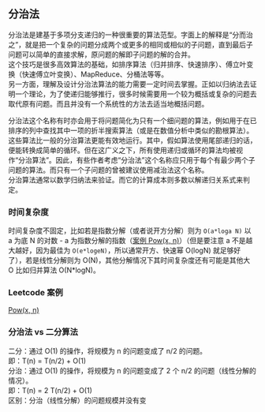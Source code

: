 ## 分治法
分治法是建基于多项分支递归的一种很重要的算法范型。字面上的解释是“分而治之”，就是把一个复杂的问题分成两个或更多的相同或相似的子问题，直到最后子问题可以简单的直接求解，原问题的解即子问题的解的合并。  
这个技巧是很多高效算法的基础，如排序算法（归并排序、快速排序）、傅立叶变换（快速傅立叶变换）、MapReduce、分桶法等等。  
另一方面，理解及设计分治法算法的能力需要一定时间去掌握。正如以归纳法去证明一个理论，为了使递归能够推行，很多时候需要用一个较为概括或复杂的问题去取代原有问题。而且并没有一个系统性的方法去适当地概括问题。  
  
分治法这个名称有时亦会用于将问题简化为只有一个细问题的算法，例如用于在已排序的列中查找其中一项的折半搜索算法（或是在数值分析中类似的勘根算法）。这些算法比一般的分治算法更能有效地运行。其中，假如算法使用尾部递归的话，便能转换成简单的循环。但在这广义之下，所有使用递归或循环的算法均被视作“分治算法”。因此，有些作者考虑“分治法”这个名称应只用于每个有最少两个子问题的算法。而只有一个子问题的曾被建议使用减治法这个名称。  
分治算法通常以数学归纳法来验证。而它的计算成本则多数以解递归关系式来判定。  
  
### 时间复杂度
时间复杂度不固定，比如若是指数分解（或者说开方分解）则为 `O(a*loga N)` 以 a 为底 N 的对数 - a 为指数分解的指数（[案例 Pow(x, n)](./../Leetcode%20Practices/algorithms/medium/50%20Pow(x,%20n).java)）（但是要注意 a 不是越大越好，因为最佳为 `O(e*logeN)`，所以通常开方、快速幂 O(logN) 就足够好了），若是线性分解则为 O(N)，其他分解情况下其时间复杂度还有可能是其他大 O 比如归并算法 O(N*logN)。  
  
### Leetcode 案例
[Pow(x, n)](./../Leetcode%20Practices/algorithms/medium/50%20Pow(x,%20n).java)  
  
### 分治法 vs 二分算法
二分：通过 O(1) 的操作，将规模为 n 的问题变成了 n/2 的问题。  
即：T(n) = T(n/2) + O(1)  
分治：通过 O(1) 的操作，将规模为 n 的问题变成了 2 个 n/2 的问题（线性分解的情况）。  
即：T(n) = 2 T(n/2) + O(1)  
区别：分治（线性分解）的问题规模并没有变  
